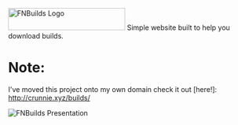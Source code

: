 <img src="https://cdn.discordapp.com/attachments/751304558453719176/936168734924603412/logo_white.png" alt="FNBuilds Logo" width="238" height="45">
Simple website built to help you download builds. 

# Note:
I've moved this project onto my own domain check it out [here!]: http://crunnie.xyz/builds/

<img src="https://cdn.discordapp.com/attachments/751304558453719176/936168507975008266/unknown.png" alt="FNBuilds Presentation">


